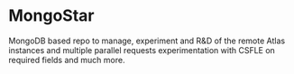 # MongoStar
MongoDB based repo to manage, experiment and R&amp;D of the remote Atlas instances and multiple parallel requests experimentation with CSFLE on required fields and much more.
